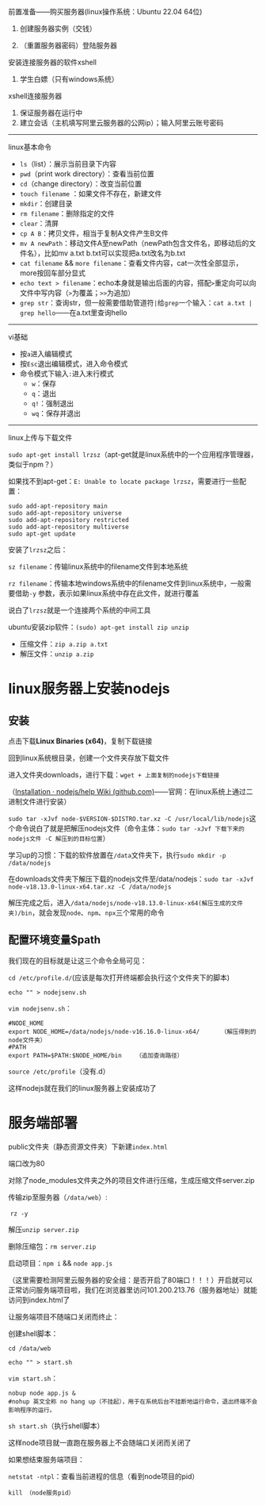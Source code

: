 前置准备——购买服务器(linux操作系统：Ubuntu  22.04 64位)

1. 创建服务器实例（交钱）

2. （重置服务器密码）登陆服务器

安装连接服务器的软件xshell

1. 学生白嫖（只有windows系统）

xshell连接服务器

1. 保证服务器在运行中
2. 建立会话（主机填写阿里云服务器的公网ip）；输入阿里云账号密码

---

linux基本命令

* `ls`（list）：展示当前目录下内容
* `pwd`（print work directory）：查看当前位置
* `cd`（change directory）：改变当前位置
* `touch filename` ：如果文件不存在，新建文件
* `mkdir`：创建目录
* `rm filename`：删除指定的文件
* `clear`：清屏
* `cp A B`：拷贝文件，相当于复制A文件产生B文件
* `mv A newPath`：移动文件A至newPath（newPath包含文件名，即移动后的文件名），比如mv a.txt b.txt可以实现把a.txt改名为b.txt
* `cat filename` && `more filename`：查看文件内容，cat一次性全部显示，more按回车部分显式
* `echo text > filename`：echo本身就是输出后面的内容，搭配`>`重定向可以向文件中写内容（`>`为覆盖；`>>`为追加）
* `grep str`：查询str，但一般需要借助管道符`|`给`grep`一个输入：`cat a.txt | grep hello`——在a.txt里查询hello

---

vi基础

* 按`a`进入编辑模式
* 按`Esc`退出编辑模式，进入命令模式
* 命令模式下输入`:`进入末行模式
  * `w`：保存
  * `q`：退出
  * `q!`：强制退出
  * `wq`：保存并退出

---

linux上传与下载文件

`sudo apt-get install lrzsz`（apt-get就是linux系统中的一个应用程序管理器，类似于npm？）

如果找不到apt-get：`E: Unable to locate package lrzsz`，需要进行一些配置：

~~~
sudo add-apt-repository main
sudo add-apt-repository universe
sudo add-apt-repository restricted
sudo add-apt-repository multiverse
sudo apt-get update
~~~

安装了`lrzsz`之后：

`sz filename`：传输linux系统中的filename文件到本地系统

`rz filename`：传输本地windows系统中的filename文件到linux系统中，一般需要借助`-y` 参数，表示如果linux系统中存在此文件，就进行覆盖

说白了`lrzsz`就是一个连接两个系统的中间工具

ubuntu安装zip软件：`(sudo) apt-get install zip unzip`

* 压缩文件：`zip a.zip a.txt`
* 解压文件：`unzip a.zip`

# linux服务器上安装nodejs

## 安装

点击下载**Linux Binaries (x64)**，复制下载链接

回到linux系统根目录，创建一个文件夹存放下载文件

进入文件夹downloads，进行下载：`wget + 上面复制的nodejs下载链接`

（[Installation · nodejs/help Wiki (github.com)](https://github.com/nodejs/help/wiki/Installation)——官网：在linux系统上通过二进制文件进行安装）

` sudo tar -xJvf node-$VERSION-$DISTRO.tar.xz -C /usr/local/lib/nodejs `这个命令说白了就是把解压nodejs文件（命令主体：` sudo tar -xJvf 下载下来的nodejs文件 -C 解压到的目标位置 `）

学习up的习惯：下载的软件放置在`/data`文件夹下，执行`sudo mkdir -p /data/nodejs`

在downloads文件夹下解压下载的nodejs文件至/data/nodejs：`sudo tar -xJvf node-v18.13.0-linux-x64.tar.xz -C /data/nodejs`

解压完成之后，进入`/data/nodejs/node-v18.13.0-linux-x64(解压生成的文件夹)/bin`，就会发现`node`、`npm`、`npx`三个常用的命令

## 配置环境变量$path

我们现在的目标就是让这三个命令全局可见：

`cd /etc/profile.d/`(应该是每次打开终端都会执行这个文件夹下的脚本)

`echo "" > nodejsenv.sh`

`vim nodejsenv.sh`：

~~~visual basic
#NODE_HOME
export NODE_HOME=/data/nodejs/node-v16.16.0-linux-x64/      （解压得到的node文件夹）
#PATH
export PATH=$PATH:$NODE_HOME/bin    （追加查询路径）
~~~

`source /etc/profile`（没有.d）

这样nodejs就在我们的linux服务器上安装成功了

# 服务端部署

public文件夹（静态资源文件夹）下新建`index.html`

端口改为80

对除了node_modules文件夹之外的项目文件进行压缩，生成压缩文件server.zip

传输zip至服务器（`/data/web`）:

​	`rz -y`

解压`unzip server.zip`

删除压缩包：`rm server.zip`

启动项目：`npm i` && `node app.js`

（这里需要检测阿里云服务器的安全组：是否开启了80端口！！！）开启就可以正常访问服务端项目啦，我们在浏览器里访问101.200.213.76（服务器地址）就能访问到index.html了

让服务端项目不随端口关闭而终止：

创建shell脚本：

`cd /data/web`

`echo "" > start.sh`

`vim start.sh`：

~~~shell
nobup node app.js &
#nohup 英文全称 no hang up（不挂起），用于在系统后台不挂断地运行命令，退出终端不会影响程序的运行。
~~~

`sh start.sh`（执行shell脚本）

这样node项目就一直跑在服务器上不会随端口关闭而关闭了

如果想结束服务端项目：

`netstat -ntpl`：查看当前进程的信息（看到node项目的pid）

`kill （node服务pid）`